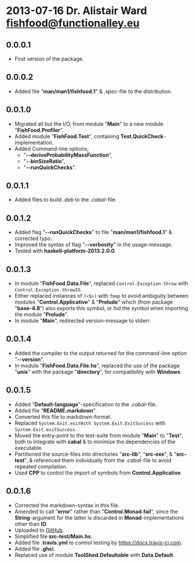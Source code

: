 # 2013-07-16 Dr. Alistair Ward <fishfood@functionalley.eu>

## 0.0.0.1
* First version of the package.

## 0.0.0.2
* Added file "**man/man1/fishfood.1**" & *.spec*-file to the distribution.

## 0.0.1.0
* Migrated all but the I/O, from module "**Main**" to a new module "**FishFood.Profiler**".
* Added module "**FishFood.Test**", containing **Test.QuickCheck**-implementation.
* Added Command-line options;
	+ "**--deriveProbabilityMassFunction**",
	+ "**--binSizeRatio**",
	+ "**--runQuickChecks**".

## 0.0.1.1
* Added files to build *.deb* to the *.cabal*-file.

## 0.0.1.2
* Added flag "**--runQuickChecks**" to file "**man/man1/fishfood.1**" & corrected typo.
* Improved the syntax of flag "**--verbosity**" in the usage-message.
* Tested with **haskell-platform-2013.2.0.0**.

## 0.0.1.3
* In module "**FishFood.Data.File**", replaced `Control.Exception.throw` with `Control.Exception.throwIO`.
* Either replaced instances of `(<$>)` with `fmap` to avoid ambiguity between modules "**Control.Applicative**" & "**Prelude**" which (from package "**base-4.8**") also exports this symbol, or hid the symbol when importing the module "**Prelude**".
* In module "**Main**", redirected version-message to stderr.

## 0.0.1.4
* Added the compiler to the output returned for the command-line option "**--version**".
* In module "**FishFood.Data.File.hs**", replaced the use of the package "**unix**" with the package "**directory**", for compatibility with **Windows**.

## 0.0.1.5
* Added "**Default-language**"-specification to the *.cabal*-file.
* Added file "**README.markdown**".
* Converted this file to markdown-format.
* Replaced `System.Exit.exitWith System.Exit.ExitSuccess` with `System.Exit.exitSuccess`.
* Moved the entry-point to the test-suite from module "**Main**" to "**Test**", both to integrate with **cabal** & to minimise the dependencies of the executable.
* Partitioned the source-files into directories "**src-lib**", "**src-exe**", & "**src-test**", & referenced them individually from the *.cabal*-file to avoid repeated compilation.
* Used **CPP** to control the import of symbols from **Control.Applicative**.

## 0.0.1.6
* Corrected the markdown-syntax in this file.
* Amended to call "**error**" rather than "**Control.Monad.fail**", since the **String**-argument for the latter is discarded in **Monad**-implementations other than **IO**.
* Uploaded to [GitHub](https://github.com/functionalley/FishFood.git).
* Simplified file **src-test/Main.hs**.
* Added file **.travis.yml** to control testing by <https://docs.travis-ci.com>.
* Added file **.ghci**.
* Replaced use of module **ToolShed.Defaultable** with **Data.Default**.
